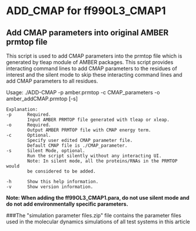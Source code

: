 # ADD_CMAP for ff99OL3_CMAP1
## Add CMAP parameters into original AMBER prmtop file
This script is used to add CMAP parameters into the prmtop file which is generated by tleap module of AMBER packages. This script provides interacting command lines to add CMAP parameters to the residues of interest and the silent mode to skip these interacting command lines and add CMAP parameters to all residues.

Usage: ./ADD-CMAP -p amber.prmtop -c CMAP_parameters -o amber_addCMAP.prmtop [-s]

```
Explanation:
-p      Required.
        Input AMBER PRMTOP file generated with tleap or xleap.
-o      Required.
        Output AMBER PRMTOP file with CMAP energy term.
-c      Optional.
        Specify user edited CMAP parameter file.
        Default CMAP file is ./CMAP_parameter.
-s      Silent Mode, optional.
        Run the script silently without any interacting UI.
        Note: In silent mode, all the proteins/RNAs in the PRMTOP would
        be considered to be added.

-h      Show this help information.
-v      Show version information.
```
**Note: When adding the ff99OL3_CMAP1.para, do not use silent mode and do not add environmentally specific parameters.**


###The "simulation parameter files.zip" file contains the parameter files used in the molecular dynamics simulations of all test systems in this article
